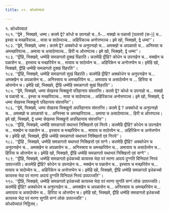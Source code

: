 ```yaml
---
title: ०१. कोधपेय्यालं

---
```

१. कोधपेय्यालं  
१८१. ‘‘द्वेमे , भिक्खवे, धम्मा। कतमे द्वे? कोधो च उपनाहो च…पे॰… मक्खो च पळासो [पलासो (क॰)] च… इस्सा च मच्छरियञ्च… माया च साठेय्यञ्च… अहिरिकञ्च अनोत्तप्पञ्च। इमे खो, भिक्खवे, द्वे धम्मा’’।  
१८२. ‘‘द्वेमे, भिक्खवे, धम्मा। कतमे द्वे? अक्कोधो च अनुपनाहो च… अमक्खो च अपळासो च… अनिस्सा च अमच्छरियञ्च… अमाया च असाठेय्यञ्च… हिरी च ओत्तप्पञ्च। इमे खो, भिक्खवे, द्वे धम्मा’’।  
१८३. ‘‘द्वीहि, भिक्खवे, धम्मेहि समन्नागतो दुक्खं विहरति। कतमेहि द्वीहि? कोधेन च उपनाहेन च… मक्खेन च पळासेन च… इस्साय च मच्छरियेन च… मायाय च साठेय्येन च… अहिरिकेन च अनोत्तप्पेन च। इमेहि खो, भिक्खवे, द्वीहि धम्मेहि समन्नागतो दुक्खं विहरति’’।  
१८४. ‘‘द्वीहि, भिक्खवे, धम्मेहि समन्नागतो सुखं विहरति। कतमेहि द्वीहि? अक्कोधेन च अनुपनाहेन च… अमक्खेन च अपळासेन च… अनिस्साय च अमच्छरियेन च… अमायाय च असाठेय्येन च … हिरिया च ओत्तप्पेन च। इमेहि खो, भिक्खवे, द्वीहि धम्मेहि समन्नागतो सुखं विहरति’’।  
१८५. ‘‘द्वेमे, भिक्खवे, धम्मा सेखस्स भिक्खुनो परिहानाय संवत्तन्ति। कतमे द्वे? कोधो च उपनाहो च… मक्खो च पळासो च… इस्सा च मच्छरियञ्च… माया च साठेय्यञ्च… अहिरिकञ्च अनोत्तप्पञ्च। इमे खो, भिक्खवे, द्वे धम्मा सेखस्स भिक्खुनो परिहानाय संवत्तन्ति’’।  
१८६. ‘‘द्वेमे, भिक्खवे, धम्मा सेखस्स भिक्खुनो अपरिहानाय संवत्तन्ति। कतमे द्वे ? अक्कोधो च अनुपनाहो च… अमक्खो च अपळासो च… अनिस्सा च अमच्छरियञ्च… अमाया च असाठेय्यञ्च… हिरी च ओत्तप्पञ्च। इमे खो, भिक्खवे, द्वे धम्मा सेखस्स भिक्खुनो अपरिहानाय संवत्तन्ति’’।  
१८७. ‘‘द्वीहि, भिक्खवे, धम्मेहि समन्नागतो यथाभतं निक्खित्तो एवं निरये। कतमेहि द्वीहि? कोधेन च उपनाहेन च… मक्खेन च पळासेन च… इस्साय च मच्छरियेन च… मायाय च साठेय्येन च… अहिरिकेन च अनोत्तप्पेन च। इमेहि खो, भिक्खवे, द्वीहि धम्मेहि समन्नागतो यथाभतं निक्खित्तो एवं निरये’’।  
१८८. ‘‘द्वीहि , भिक्खवे, धम्मेहि समन्नागतो यथाभतं निक्खित्तो एवं सग्गे। कतमेहि द्वीहि? अक्कोधेन च अनुपनाहेन च… अमक्खेन च अपळासेन च… अनिस्साय च अमच्छरियेन च… अमायाय च असाठेय्येन च… हिरिया च ओत्तप्पेन च। इमेहि खो, भिक्खवे, द्वीहि धम्मेहि समन्नागतो यथाभतं निक्खित्तो एवं सग्गे’’।  
१८९. ‘‘द्वीहि, भिक्खवे, धम्मेहि समन्नागतो इधेकच्चो कायस्स भेदा परं मरणा अपायं दुग्गतिं विनिपातं निरयं उपपज्जति। कतमेहि द्वीहि? कोधेन च उपनाहेन च… मक्खेन च पळासेन च… इस्साय च मच्छरियेन च… मायाय च साठेय्येन च… अहिरिकेन च अनोत्तप्पेन च। इमेहि खो, भिक्खवे, द्वीहि धम्मेहि समन्नागतो इधेकच्चो कायस्स भेदा परं मरणा अपायं दुग्गतिं विनिपातं निरयं उपपज्जति’’।  
१९०. ‘‘द्वीहि, भिक्खवे, धम्मेहि समन्नागतो इधेकच्चो कायस्स भेदा परं मरणा सुगतिं सग्गं लोकं उपपज्जति। कतमेहि द्वीहि? अक्कोधेन च अनुपनाहेन च… अमक्खेन च अपळासेन च… अनिस्साय च अमच्छरियेन च… अमायाय च असाठेय्येन च… हिरिया च ओत्तप्पेन च। इमेहि खो, भिक्खवे, द्वीहि धम्मेहि समन्नागतो इधेकच्चो कायस्स भेदा परं मरणा सुगतिं सग्गं लोकं उपपज्जति’’।  
कोधपेय्यालं निट्ठितम्।  